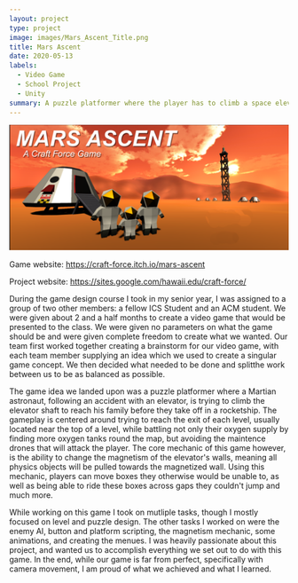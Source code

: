 ```yaml
---
layout: project
type: project
image: images/Mars_Ascent_Title.png
title: Mars Ascent
date: 2020-05-13
labels:
  - Video Game
  - School Project
  - Unity
summary: A puzzle platformer where the player has to climb a space elevator by manipulating the elevator's magnetism and environment.
---
```


<img class="ui huge right floated rounded image" src="../images/Mars_Ascent_Title.png">

Game website: https://craft-force.itch.io/mars-ascent

Project website: https://sites.google.com/hawaii.edu/craft-force/

During the game design course I took in my senior year, I was assigned to a group of two other members: a fellow ICS Student and an ACM student. We were given about 2 and a half months to create a video game that would be presented to the class. We were given no parameters on what the game should be and were given complete freedom to create what we wanted. Our team first worked together creating a brainstorm for our video game, with each team member supplying an idea which we used to create a singular game concept. We then decided what needed to be done and splitthe work between us to be as balanced as possible.

The game idea we landed upon was a puzzle platformer where a Martian astronaut, following an accident with an elevator, is trying to climb the elevator shaft to reach his family before they take off in a rocketship. The gameplay is centered around trying to reach the exit of each level, usually located near the top of a level, while battling not only their oxygen supply by finding more oxygen tanks round the map, but avoiding the maintence drones that will attack the player. The core mechanic of this game however, is the ability to change the magnetism of the elevator's walls, meaning all physics objects will be pulled towards the magnetized wall. Using this mechanic, players can move boxes they otherwise would be unable to, as well as being able to ride these boxes across gaps they couldn't jump and much more. 

While working on this game I took on mutliple tasks, though I mostly focused on level and puzzle design. The other tasks I worked on were the enemy AI, button and platform scripting, the magnetism mechanic, some animations, and creating the menues. I was heavily passionate about this project, and wanted us to accomplish everything we set out to do with this game. In the end, while our game is far from perfect, specifically with camera movement, I am proud of what we achieved and what I learned. 
